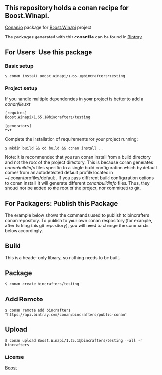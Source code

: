 ## This repository holds a conan recipe for Boost.Winapi.

[Conan.io](https://conan.io) package for [Boost.Winapi](https://github.com/Boostorg/Winapi) project

The packages generated with this **conanfile** can be found in [Bintray](https://bintray.com/bincrafters/public-conan/Boost.Winapi%3Abincrafters).

## For Users: Use this package

### Basic setup

    $ conan install Boost.Winapi/1.65.1@bincrafters/testing

### Project setup

If you handle multiple dependencies in your project is better to add a *conanfile.txt*

    [requires]
    Boost.Winapi/1.65.1@bincrafters/testing

    [generators]
    txt

Complete the installation of requirements for your project running:</small></span>

    $ mkdir build && cd build && conan install ..
	
Note: It is recommended that you run conan install from a build directory and not the root of the project directory.  This is because conan generates *conanbuildinfo* files specific to a single build configuration which by default comes from an autodetected default profile located in ~/.conan/profiles/default .  If you pass different build configuration options to conan install, it will generate different *conanbuildinfo* files.  Thus, they shoudl not be added to the root of the project, nor committed to git. 

## For Packagers: Publish this Package

The example below shows the commands used to publish to bincrafters conan repository. To publish to your own conan respository (for example, after forking this git repository), you will need to change the commands below accordingly. 

## Build  

This is a header only library, so nothing needs to be built.

## Package 

    $ conan create bincrafters/testing
	
## Add Remote

	$ conan remote add bincrafters "https://api.bintray.com/conan/bincrafters/public-conan"

## Upload

    $ conan upload Boost.Winapi/1.65.1@bincrafters/testing --all -r bincrafters

### License
[Boost](LICENSE)
